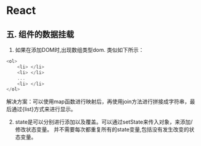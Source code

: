 # React

## 五. 组件的数据挂载
1. 如果在添加DOM时,出现数组类型dom. 类似如下所示：
```js
<ol>
    <li> </li>
    <li> </li>
    ...
    <li> </li>
</ol>

```
解决方案：可以使用map函数进行映射后，再使用join方法进行拼接成字符串，最后通过{list}方式来进行显示。

2. state是可以分别进行添加以及覆盖。可以通过setState来传入对象，来添加/修改状态变量。 并不需要每次都重复所有的state变量,包括没有发生改变的状态变量。
